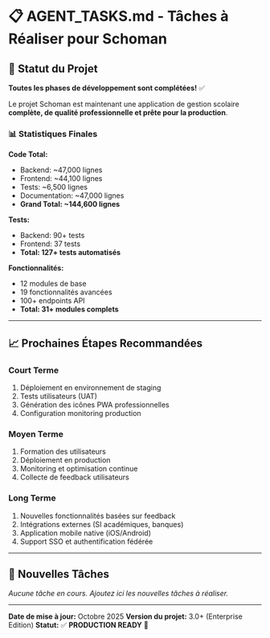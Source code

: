 # 📋 AGENT_TASKS.md - Tâches à Réaliser pour Schoman

## 🎊 Statut du Projet

**Toutes les phases de développement sont complétées!** ✅

Le projet Schoman est maintenant une application de gestion scolaire **complète, de qualité professionnelle et prête pour la production**.

### 📊 Statistiques Finales

**Code Total:**
- Backend: ~47,000 lignes
- Frontend: ~44,100 lignes
- Tests: ~6,500 lignes
- Documentation: ~47,000 lignes
- **Grand Total: ~144,600 lignes**

**Tests:**
- Backend: 90+ tests
- Frontend: 37 tests
- **Total: 127+ tests automatisés**

**Fonctionnalités:**
- 12 modules de base
- 19 fonctionnalités avancées
- 100+ endpoints API
- **Total: 31+ modules complets**

---

## 📈 Prochaines Étapes Recommandées

### Court Terme
1. Déploiement en environnement de staging
2. Tests utilisateurs (UAT)
3. Génération des icônes PWA professionnelles
4. Configuration monitoring production

### Moyen Terme
1. Formation des utilisateurs
2. Déploiement en production
3. Monitoring et optimisation continue
4. Collecte de feedback utilisateurs

### Long Terme
1. Nouvelles fonctionnalités basées sur feedback
2. Intégrations externes (SI académiques, banques)
3. Application mobile native (iOS/Android)
4. Support SSO et authentification fédérée

---

## 📝 Nouvelles Tâches

_Aucune tâche en cours. Ajoutez ici les nouvelles tâches à réaliser._

---

**Date de mise à jour:** Octobre 2025
**Version du projet:** 3.0+ (Enterprise Edition)
**Statut:** ✅ **PRODUCTION READY** 🚀
